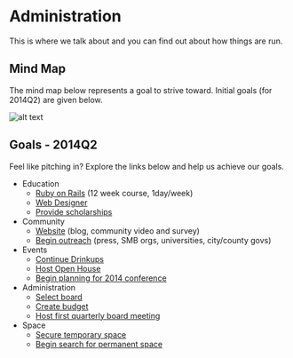 Administration
==============

This is where we talk about and you can find out about how things are run.

Mind Map
---

The mind map below represents a goal to strive toward. Initial goals (for 2014Q2) are given below.

![alt text](https://raw.github.com/qcmerge/administration/master/docs/qcmerge-mind-map.png "Organizational Mind Map")


Goals - 2014Q2
---

Feel like pitching in? Explore the links below and help us achieve our goals.

* Education
    * [Ruby on Rails](https://github.com/qcmerge/training/issues?milestone=1&state=open) (12 week course, 1day/week)
    * [Web Designer](https://github.com/qcmerge/training/issues/9)
    * [Provide scholarships](https://github.com/qcmerge/community/issues/3)
* Community
    * [Website](https://github.com/qcmerge/qcmerge.github.io) (blog, community video and survey)
    * [Begin outreach](https://github.com/qcmerge/community/issues/1) (press, SMB orgs, universities, city/county govs)
* Events
    * [Continue Drinkups](https://github.com/qcmerge/drinkup)
    * [Host Open House](https://github.com/qcmerge/events/issues/1)
    * [Begin planning for 2014 conference](https://github.com/qcmerge/2014)
* Administration
    * [Select board](https://github.com/qcmerge/administration/issues/1)
    * [Create budget](https://github.com/qcmerge/administration/issues/2)
    * [Host first quarterly board meeting](https://github.com/qcmerge/administration/issues/3)
* Space
    * [Secure temporary space](https://github.com/qcmerge/space/issues/1)
    * [Begin search for permanent space](https://github.com/qcmerge/space/issues/2)
